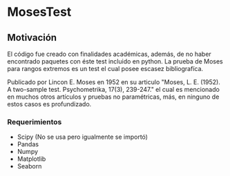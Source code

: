 # MosesTest

## Motivación

El código fue creado con finalidades académicas, además, de no haber encontrado paquetes con éste test incluido en python. La prueba de Moses para rangos extremos es un test el cual posee escasez bibliografíca.

Publicado por Lincon E. Moses en 1952 en su articulo "Moses, L. E. (1952). A two-sample test. Psychometrika, 17(3), 239-247." el cual es mencionado en muchos otros artículos y pruebas no paramétricas, más, en ninguno de estos casos es profundizado.

### Requerimientos
- Scipy (No se usa pero igualmente se importó)
- Pandas
- Numpy
- Matplotlib
- Seaborn
